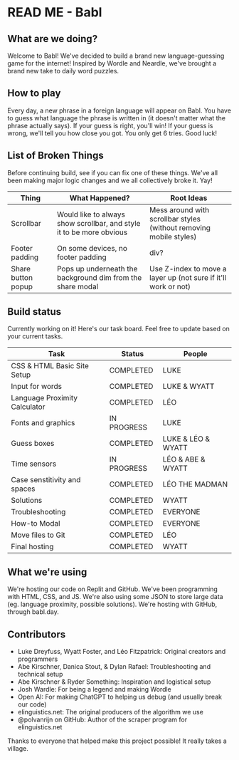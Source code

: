 # READ ME - Babl

## What are we doing?
Welcome to Babl! We've decided to build a brand new language-guessing game for the internet! Inspired by Wordle and Neardle, we've brought a brand new take to daily word puzzles. 

## How to play
Every day, a new phrase in a foreign language will appear on Babl. You have to guess what language the phrase is written in (it doesn't matter what the phrase actually says). If your guess is right, you'll win! If your guess is wrong, we'll tell you how close you got. You only get 6 tries. Good luck!

## List of Broken Things
Before continuing build, see if you can fix one of these things. We've all been making major logic changes and we all collectively broke it. Yay!

|Thing|What Happened?|Root Ideas|
|---|---|---|
|Scrollbar|Would like to always show scrollbar, and style it to be more obvious|Mess around with scrollbar styles (without removing mobile styles)|
|Footer padding|On some devices, no footer padding|div?|
|Share button popup|Pops up underneath the background dim from the share modal|Use Z-index to move a layer up (not sure if it'll work or not)|

## Build status
Currently working on it! Here's our task board. Feel free to update based on your current tasks. 

|Task|Status|People|
|---|---|---|
|CSS & HTML Basic Site Setup|COMPLETED|LUKE|
|Input for words|COMPLETED|LUKE & WYATT|
|Language Proximity Calculator|COMPLETED|LÉO|
|Fonts and graphics|IN PROGRESS|LUKE|
|Guess boxes|COMPLETED|LUKE & LÉO & WYATT|
|Time sensors|IN PROGRESS|LÉO & ABE & WYATT|
|Case senstitivity and spaces|COMPLETED|LÉO THE MADMAN|
|Solutions|COMPLETED|WYATT|
|Troubleshooting|COMPLETED|EVERYONE|
|How-to Modal|COMPLETED|EVERYONE|
|Move files to Git|COMPLETED|LÉO|
|Final hosting|COMPLETED|WYATT|

## What we're using
We're hosting our code on Replit and GitHub. We've been programming with HTML, CSS, and JS. We're also using some JSON to store large data (eg. language proximity, possible solutions). We're hosting with GitHub, through babl.day. 

## Contributors
* Luke Dreyfuss, Wyatt Foster, and Léo Fitzpatrick: Original creators and programmers
* Abe Kirschner, Danica Stout, & Dylan Rafael: Troubleshooting and technical setup
* Abe Kirschner & Ryder Something: Inspiration and logistical setup
* Josh Wardle: For being a legend and making Wordle
* Open AI: For making ChatGPT to helping us debug (and usually break our code)
* elinguistics.net: The original producers of the algorithm we use
* @polvanrijn on GitHub: Author of the scraper program for elinguistics.net

Thanks to everyone that helped make this project possible! It really takes a village.